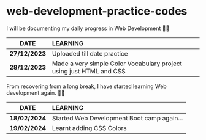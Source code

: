 # web-development-practice-codes

I will be documenting my daily progress in Web Development 🤞🤗

|    **DATE**    | **LEARNING**                                                        |
| :------------: | :------------------------------------------------------------------ |
| **27/12/2023** | Uploaded till date practice                                         |
| **28/12/2023** | Made a very simple Color Vocabulary project using just HTML and CSS |

From recovering from a long break, I have started learning Web development again. 🤞🤗

|    **DATE**    | **LEARNING**                               |
| :------------: | :----------------------------------------- |
| **18/02/2024** | Started Web Development Boot camp again... |
| **19/02/2024** | Learnt adding CSS Colors                   |
